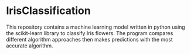 # IrisClassification
This repository contains a machine learning model written in python using the scikit-learn library to classify Iris flowers. The program compares different algorithm approaches then makes predictions with the most accurate algorithm.
